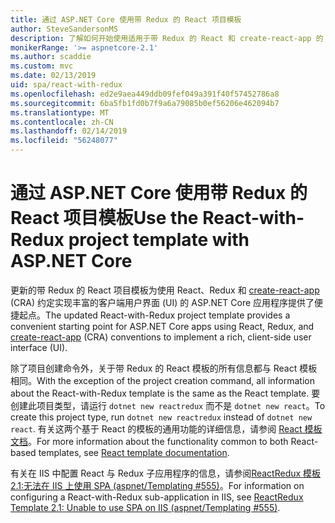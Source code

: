 ```yaml
---
title: 通过 ASP.NET Core 使用带 Redux 的 React 项目模板
author: SteveSandersonMS
description: 了解如何开始使用适用于带 Redux 的 React 和 create-react-app 的 ASP.NET Core 单页应用程序 (SPA) 项目模板。
monikerRange: '>= aspnetcore-2.1'
ms.author: scaddie
ms.custom: mvc
ms.date: 02/13/2019
uid: spa/react-with-redux
ms.openlocfilehash: ed2e9aea449ddb09fef049a391f40f57452786a8
ms.sourcegitcommit: 6ba5fb1fd0b7f9a6a79085b0ef56206e462094b7
ms.translationtype: MT
ms.contentlocale: zh-CN
ms.lasthandoff: 02/14/2019
ms.locfileid: "56248077"
---
```

# <a name="use-the-react-with-redux-project-template-with-aspnet-core"></a><span data-ttu-id="3901e-103">通过 ASP.NET Core 使用带 Redux 的 React 项目模板</span><span class="sxs-lookup"><span data-stu-id="3901e-103">Use the React-with-Redux project template with ASP.NET Core</span></span>

<span data-ttu-id="3901e-104">更新的带 Redux 的 React 项目模板为使用 React、Redux 和 [create-react-app](https://github.com/facebookincubator/create-react-app) (CRA) 约定实现丰富的客户端用户界面 (UI) 的 ASP.NET Core 应用程序提供了便捷起点。</span><span class="sxs-lookup"><span data-stu-id="3901e-104">The updated React-with-Redux project template provides a convenient starting point for ASP.NET Core apps using React, Redux, and [create-react-app](https://github.com/facebookincubator/create-react-app) (CRA) conventions to implement a rich, client-side user interface (UI).</span></span>

<span data-ttu-id="3901e-105">除了项目创建命令外，关于带 Redux 的 React 模板的所有信息都与 React 模板相同。</span><span class="sxs-lookup"><span data-stu-id="3901e-105">With the exception of the project creation command, all information about the React-with-Redux template is the same as the React template.</span></span> <span data-ttu-id="3901e-106">要创建此项目类型，请运行 `dotnet new reactredux` 而不是 `dotnet new react`。</span><span class="sxs-lookup"><span data-stu-id="3901e-106">To create this project type, run `dotnet new reactredux` instead of `dotnet new react`.</span></span> <span data-ttu-id="3901e-107">有关这两个基于 React 的模板的通用功能的详细信息，请参阅 [React 模板文档](xref:spa/react)。</span><span class="sxs-lookup"><span data-stu-id="3901e-107">For more information about the functionality common to both React-based templates, see [React template documentation](xref:spa/react).</span></span>

<span data-ttu-id="3901e-108">有关在 IIS 中配置 React 与 Redux 子应用程序的信息，请参阅[ReactRedux 模板 2.1:无法在 IIS 上使用 SPA (aspnet/Templating &num;555)](https://github.com/aspnet/Templating/issues/555)。</span><span class="sxs-lookup"><span data-stu-id="3901e-108">For information on configuring a React-with-Redux sub-application in IIS, see [ReactRedux Template 2.1: Unable to use SPA on IIS (aspnet/Templating &num;555)](https://github.com/aspnet/Templating/issues/555).</span></span>
